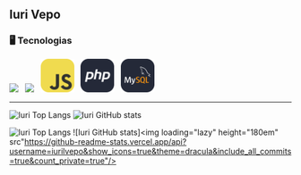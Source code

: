 <!-- Cabeçalho -->
## Iuri Vepo

### :desktop_computer: Tecnologias
<img src="https://cdn.jsdelivr.net/gh/devicons/devicon@latest/icons/html5/html5-original-wordmark.svg" width="60px">&nbsp;&nbsp;&nbsp;<img src="https://cdn.jsdelivr.net/gh/devicons/devicon@latest/icons/css3/css3-original-wordmark.svg" width="60px">&nbsp;&nbsp;&nbsp;<img src="https://github.com/tandpfun/skill-icons/blob/main/icons/JavaScript.svg" width="60px">&nbsp;&nbsp;&nbsp;<img src="https://raw.githubusercontent.com/tandpfun/skill-icons/65dea6c4eaca7da319e552c09f4cf5a9a8dab2c8/icons/PHP-Dark.svg" width="60px">&nbsp;&nbsp;&nbsp;<img src="https://github.com/tandpfun/skill-icons/blob/main/icons/MySQL-Dark.svg" width="60px">

-----------------------------

![Iuri Top Langs](https://github-readme-stats.vercel.app/api/top-langs/?username=iurilvepo&layout=compact&langs_count=7&theme=dracula)
![Iuri GitHub stats](https://github-readme-stats.vercel.app/api?username=iurilvepo&show_icons=true&theme=dracula&include_all_commits=true&count_private=true)

![Iuri Top Langs](<img loading="lazy" height="180em" src"https://github-readme-stats.vercel.app/api/top-langs/?username=iurilvepo&layout=compact&langs_count=7&theme=dracula"/>)
![Iuri GitHub stats]<img loading="lazy" height="180em" src"https://github-readme-stats.vercel.app/api?username=iurilvepo&show_icons=true&theme=dracula&include_all_commits=true&count_private=true"/>


<!--
**iurilvepo/iurilvepo** is a ✨ _special_ ✨ repository because its `README.md` (this file) appears on your GitHub profile.

Here are some ideas to get you started:

- 🔭 I’m currently working on ...
- 🌱 I’m currently learning ...
- 👯 I’m looking to collaborate on ...
- 🤔 I’m looking for help with ...
- 💬 Ask me about ...
- 📫 How to reach me: ...
- 😄 Pronouns: ...
- ⚡ Fun fact: ...
-->

